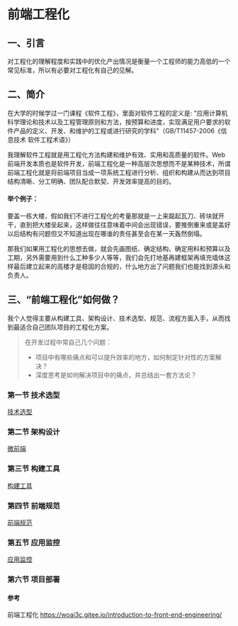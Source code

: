 # 前端工程化

## 一、引言

对工程化的理解程度和实践中的优化产出情况是衡量一个工程师的能力高低的一个常见标准，所以有必要对工程化有自己的见解。

## 二、简介

在大学的时候学过一门课程《软件工程》，里面对软件工程的定义是: "应用计算机科学理论和技术以及工程管理原则和方法，按预算和进度，实现满足用户要求的软件产品的定义、开发、和维护的工程或进行研究的学科"（GB/T11457-2006《信息技术 软件工程术语》） 

我理解软件工程就是用工程化方法构建和维护有效、实用和高质量的软件。Web前端开发本质也是软件开发，前端工程化是一种高层次思想而不是某种技术，所谓前端工程化就是将前端项目当成一项系统工程进行分析、组织和构建从而达到项目结构清晰、分工明确、团队配合默契、开发效率提高的目的。

#### 举个例子：

要盖一栋大楼，假如我们不进行工程化的考量那就是一上来踮起瓦刀、砖块就开干，直到把大楼垒起来，这样做往往意味着中间会出现错误，要推倒重来或是盖好以后结构有问题但又不知道出现在哪谁的责任甚至会在某一天轰然倒塌。

那我们如果用工程化的思想去做，就会先画图纸、确定结构、确定用料和预算以及工期，另外需要用到什么工种多少人等等，我们会先打地基再建框架再填充墙体这样最后建立起来的高楼才是稳固的合规的，什么地方出了问题我们也能找到源头和负责人。

## 三、“前端工程化”如何做？

我个人觉得主要从构建工具、架构设计、技术选型、规范、流程方面入手，从而找到最适合自己团队项目的工程化方案。

> 在开发过程中常自己几个问题：
> 
> * 项目中有哪些痛点和可以提升效率的地方，如何制定针对性的方案解决？
> * 深度思考是如何解决项目中的痛点，并总结出一套方法论？

### 第一节 技术选型

[技术选型](https://github.com/cengbin/web-blog/tree/master/1.1%20%E6%8A%80%E6%9C%AF%E9%80%89%E5%9E%8B)

### 第二节 架构设计

[微前端](https://github.com/cengbin/web-blog/tree/master/1.2%20%E5%BE%AE%E5%89%8D%E7%AB%AF)

### 第三节 构建工具

[构建工具](https://github.com/cengbin/web-blog/tree/master/1.3%20%E6%9E%84%E5%BB%BA%E5%B7%A5%E5%85%B7)

### 第四节 前端规范

[前端规范](https://github.com/cengbin/web-blog/tree/master/1.4%20%E5%89%8D%E7%AB%AF%E8%A7%84%E8%8C%83)

### 第五节 应用监控

[应用监控](https://github.com/cengbin/web-blog/tree/master/1.5%20%E5%BA%94%E7%94%A8%E7%9B%91%E6%8E%A7)

### 第六节 项目部署
    
#### 参考

前端工程化
https://woai3c.gitee.io/introduction-to-front-end-engineering/ 
